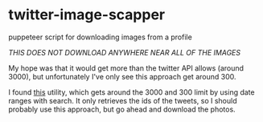 # twitter-image-scapper
puppeteer script for downloading images from a profile

*THIS DOES NOT DOWNLOAD ANYWHERE NEAR ALL OF THE IMAGES*

My hope was that it would get more than the twitter API 
allows (around 3000), but unfortunately I've only see 
this approach get around 300.

I found [this](https://github.com/bpb27/twitter_scraping) 
utility, which gets around the 3000 and 300 limit by using
date ranges with search. It only retrieves the ids of the
tweets, so I should probably use this approach, but go ahead
and download the photos.
